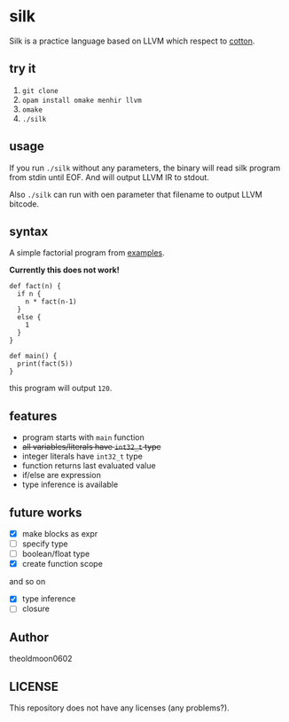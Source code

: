 # silk

Silk is a practice language based on LLVM which respect to [cotton](https://github.com/eliza0x/cotton/).

## try it

1. `git clone`
2. `opam install omake menhir llvm`
3. `omake`
4. `./silk`

## usage

If you run `./silk` without any parameters, the binary will read silk program from stdin until EOF. And will output LLVM IR to stdout.

Also `./silk` can run with oen parameter that filename to output LLVM bitcode.

## syntax

A simple factorial program from [examples](https://github.com/theoldmoon0602/silk/blob/master/examples/factorial.silk).

**Currently this does not work!**

```
def fact(n) {
  if n {
    n * fact(n-1)
  }
  else {
    1
  }
}

def main() {
  print(fact(5))
}
```

this program will output `120`.

## features

- program starts with `main` function
- ~~all variables/literals have `int32_t` type~~
- integer literals have `int32_t` type
- function returns last evaluated value
- if/else are expression
- type inference is available

## future works

- [x] make blocks as expr
- [ ] specify type
- [ ] boolean/float type
- [x] create function scope

and so on

- [x] type inference
- [ ] closure

## Author
theoldmoon0602

## LICENSE

This repository does not have any licenses (any problems?).
